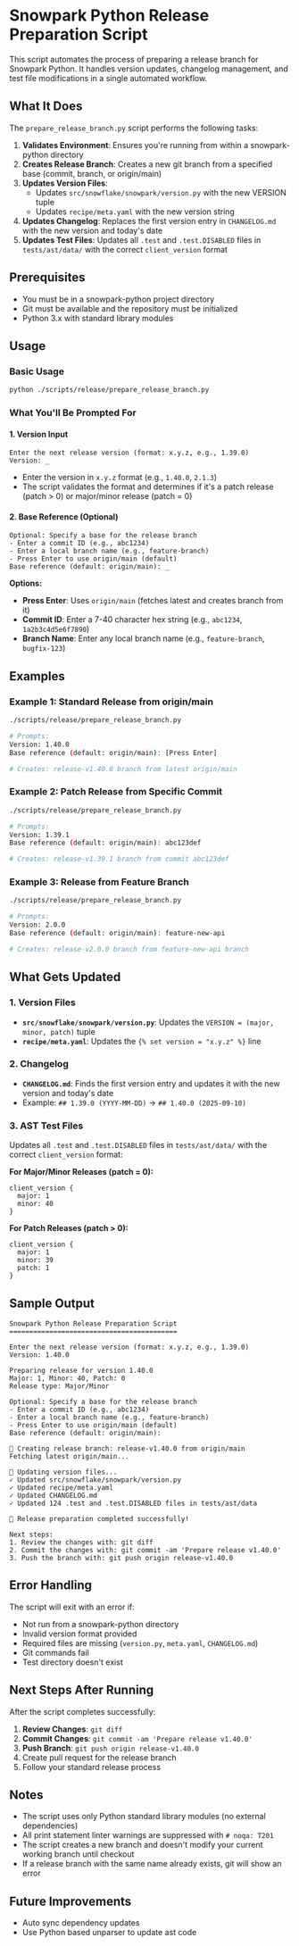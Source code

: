 # Snowpark Python Release Preparation Script

This script automates the process of preparing a release branch for Snowpark Python. It handles version updates, changelog management, and test file modifications in a single automated workflow.

## What It Does

The `prepare_release_branch.py` script performs the following tasks:

1. **Validates Environment**: Ensures you're running from within a snowpark-python directory
2. **Creates Release Branch**: Creates a new git branch from a specified base (commit, branch, or origin/main)
3. **Updates Version Files**:
   - Updates `src/snowflake/snowpark/version.py` with the new VERSION tuple
   - Updates `recipe/meta.yaml` with the new version string
4. **Updates Changelog**: Replaces the first version entry in `CHANGELOG.md` with the new version and today's date
5. **Updates Test Files**: Updates all `.test` and `.test.DISABLED` files in `tests/ast/data/` with the correct `client_version` format

## Prerequisites

- You must be in a snowpark-python project directory
- Git must be available and the repository must be initialized
- Python 3.x with standard library modules

## Usage

### Basic Usage

```bash
python ./scripts/release/prepare_release_branch.py
```

### What You'll Be Prompted For

#### 1. Version Input
```
Enter the next release version (format: x.y.z, e.g., 1.39.0)
Version: _
```
- Enter the version in `x.y.z` format (e.g., `1.40.0`, `2.1.3`)
- The script validates the format and determines if it's a patch release (patch > 0) or major/minor release (patch = 0)

#### 2. Base Reference (Optional)
```
Optional: Specify a base for the release branch
- Enter a commit ID (e.g., abc1234)
- Enter a local branch name (e.g., feature-branch)  
- Press Enter to use origin/main (default)
Base reference (default: origin/main): _
```

**Options:**
- **Press Enter**: Uses `origin/main` (fetches latest and creates branch from it)
- **Commit ID**: Enter a 7-40 character hex string (e.g., `abc1234`, `1a2b3c4d5e6f7890`)
- **Branch Name**: Enter any local branch name (e.g., `feature-branch`, `bugfix-123`)

## Examples

### Example 1: Standard Release from origin/main
```bash
./scripts/release/prepare_release_branch.py

# Prompts:
Version: 1.40.0
Base reference (default: origin/main): [Press Enter]

# Creates: release-v1.40.0 branch from latest origin/main
```

### Example 2: Patch Release from Specific Commit
```bash
./scripts/release/prepare_release_branch.py

# Prompts:
Version: 1.39.1
Base reference (default: origin/main): abc123def

# Creates: release-v1.39.1 branch from commit abc123def
```

### Example 3: Release from Feature Branch
```bash
./scripts/release/prepare_release_branch.py

# Prompts:
Version: 2.0.0
Base reference (default: origin/main): feature-new-api

# Creates: release-v2.0.0 branch from feature-new-api branch
```

## What Gets Updated

### 1. Version Files
- **`src/snowflake/snowpark/version.py`**: Updates the `VERSION = (major, minor, patch)` tuple
- **`recipe/meta.yaml`**: Updates the `{% set version = "x.y.z" %}` line

### 2. Changelog
- **`CHANGELOG.md`**: Finds the first version entry and updates it with the new version and today's date
- Example: `## 1.39.0 (YYYY-MM-DD)` → `## 1.40.0 (2025-09-10)`

### 3. AST Test Files
Updates all `.test` and `.test.DISABLED` files in `tests/ast/data/` with the correct `client_version` format:

**For Major/Minor Releases (patch = 0):**
```
client_version {
  major: 1
  minor: 40
}
```

**For Patch Releases (patch > 0):**
```
client_version {
  major: 1
  minor: 39
  patch: 1
}
```

## Sample Output

```
Snowpark Python Release Preparation Script
==========================================

Enter the next release version (format: x.y.z, e.g., 1.39.0)
Version: 1.40.0

Preparing release for version 1.40.0
Major: 1, Minor: 40, Patch: 0
Release type: Major/Minor

Optional: Specify a base for the release branch
- Enter a commit ID (e.g., abc1234)
- Enter a local branch name (e.g., feature-branch)
- Press Enter to use origin/main (default)
Base reference (default: origin/main): 

🔀 Creating release branch: release-v1.40.0 from origin/main
Fetching latest origin/main...

📝 Updating version files...
✓ Updated src/snowflake/snowpark/version.py
✓ Updated recipe/meta.yaml  
✓ Updated CHANGELOG.md
✓ Updated 124 .test and .test.DISABLED files in tests/ast/data

🎉 Release preparation completed successfully!

Next steps:
1. Review the changes with: git diff
2. Commit the changes with: git commit -am 'Prepare release v1.40.0'
3. Push the branch with: git push origin release-v1.40.0
```

## Error Handling

The script will exit with an error if:
- Not run from a snowpark-python directory
- Invalid version format provided
- Required files are missing (`version.py`, `meta.yaml`, `CHANGELOG.md`)
- Git commands fail
- Test directory doesn't exist

## Next Steps After Running

After the script completes successfully:

1. **Review Changes**: `git diff`
2. **Commit Changes**: `git commit -am 'Prepare release v1.40.0'`  
3. **Push Branch**: `git push origin release-v1.40.0`
4. Create pull request for the release branch
5. Follow your standard release process

## Notes

- The script uses only Python standard library modules (no external dependencies)
- All print statement linter warnings are suppressed with `# noqa: T201`
- The script creates a new branch and doesn't modify your current working branch until checkout
- If a release branch with the same name already exists, git will show an error


## Future Improvements

- Auto sync dependency updates
- Use Python based unparser to update ast code
